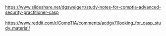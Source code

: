 


https://www.slideshare.net/dgsweigert/study-notes-for-comptia-advanced-security-practitioner-casp
<br>
<br>
https://www.reddit.com/r/CompTIA/comments/acdgv7/looking_for_casp_study_material/
<br>
<br>
